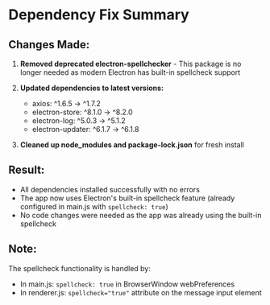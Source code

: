 # Dependency Fix Summary

## Changes Made:

1. **Removed deprecated electron-spellchecker** - This package is no longer needed as modern Electron has built-in spellcheck support
2. **Updated dependencies to latest versions:**
   - axios: ^1.6.5 → ^1.7.2
   - electron-store: ^8.1.0 → ^8.2.0
   - electron-log: ^5.0.3 → ^5.1.2
   - electron-updater: ^6.1.7 → ^6.1.8

3. **Cleaned up node_modules and package-lock.json** for fresh install

## Result:
- All dependencies installed successfully with no errors
- The app now uses Electron's built-in spellcheck feature (already configured in main.js with `spellcheck: true`)
- No code changes were needed as the app was already using the built-in spellcheck

## Note:
The spellcheck functionality is handled by:
- In main.js: `spellcheck: true` in BrowserWindow webPreferences
- In renderer.js: `spellcheck="true"` attribute on the message input element